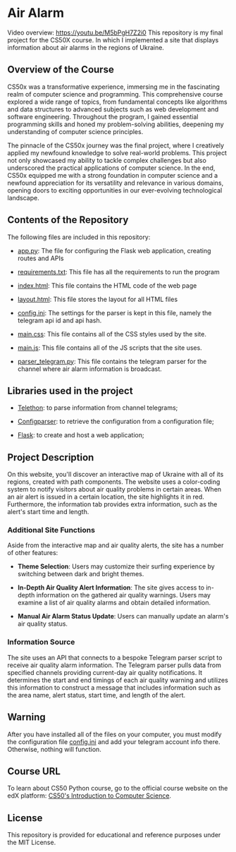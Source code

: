 # Air Alarm

Video overview:  <https://youtu.be/M5bPgH7Z2i0>
This repository is my final project for the СS50X course. In which I implemented a site that displays information about air alarms in the regions of Ukraine.


## Overview of the Course
CS50x was a transformative experience, immersing me in the fascinating realm of computer science and programming. This comprehensive course explored a wide range of topics, from fundamental concepts like algorithms and data structures to advanced subjects such as web development and software engineering. Throughout the program, I gained essential programming skills and honed my problem-solving abilities, deepening my understanding of computer science principles.

The pinnacle of the CS50x journey was the final project, where I creatively applied my newfound knowledge to solve real-world problems. This project not only showcased my ability to tackle complex challenges but also underscored the practical applications of computer science. In the end, CS50x equipped me with a strong foundation in computer science and a newfound appreciation for its versatility and relevance in various domains, opening doors to exciting opportunities in our ever-evolving technological landscape.


## Contents of the Repository
The following files are included in this repository:

- [app.py](app.py): The file for configuring the Flask web application, creating routes and APIs

- [requirements.txt](requirements.txt): This file has all the requirements to run the program

- [index.html](templates/index.html): This file contains the HTML code of the web page

- [layout.html](templates/layout.html): This file stores the layout for all HTML files

- [config.ini](static/config/config.ini): The settings for the parser is kept in this file, namely the telegram api id and api hash.
  
- [main.css](static/css/main.css): This file contains all of the CSS styles used by the site.
  
- [main.js](static/js/main.js): This file contains all of the JS scripts that the site uses.
  
- [parser_telegram.py](static/python/parser_telegram.py): This file contains the telegram parser for the channel where air alarm information is broadcast.


## Libraries used in the project
- [Telethon](https://docs.telethon.dev/en/stable/): to parse information from channel telegrams;

- [Configparser](https://docs.python.org/3/library/configparser.html): to retrieve the configuration from a configuration file;

- [Flask](https://flask.palletsprojects.com/en/3.0.x/): to create and host a web application;


## Project Description
On this website, you'll discover an interactive map of Ukraine with all of its regions, created with path components. The website uses a color-coding system to notify visitors about air quality problems in certain areas. When an air alert is issued in a certain location, the site highlights it in red. Furthermore, the information tab provides extra information, such as the alert's start time and length.

### Additional Site Functions

Aside from the interactive map and air quality alerts, the site has a number of other features:

- **Theme Selection**: Users may customize their surfing experience by switching between dark and bright themes.
  
- **In-Depth Air Quality Alert Information**: The site gives access to in-depth information on the gathered air quality warnings. Users may examine a list of air quality alarms and obtain detailed information.

- **Manual Air Alarm Status Update**: Users can manually update an alarm's air quality status.

### Information Source

The site uses an API that connects to a bespoke Telegram parser script to receive air quality alarm information. The Telegram parser pulls data from specified channels providing current-day air quality notifications. It determines the start and end timings of each air quality warning and utilizes this information to construct a message that includes information such as the area name, alert status, start time, and length of the alert.


## Warning

After you have installed all of the files on your computer, you must modify the configuration file [config.ini](static/config/config.ini) and add your telegram account info there. Otherwise, nothing will function.


## Course URL

To learn about CS50 Python course, go to the official course website on the edX platform: [CS50's Introduction to Computer Science](https://www.edx.org/learn/computer-science/harvard-university-cs50-s-introduction-to-computer-science).


## License

This repository is provided for educational and reference purposes under the MIT License.
